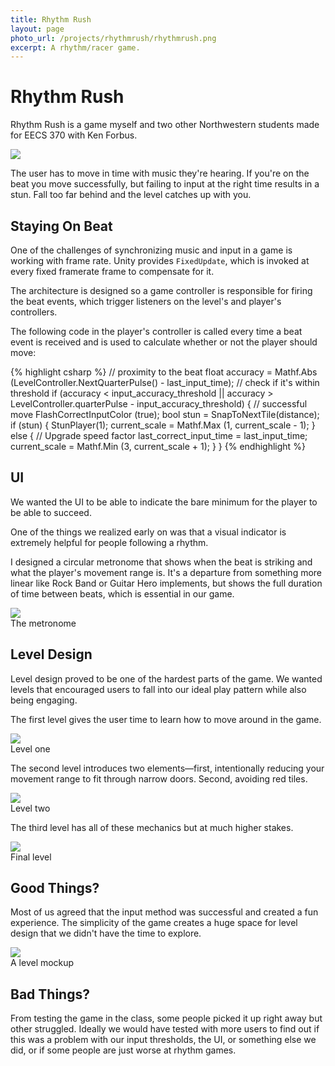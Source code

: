 ```yaml
---
title: Rhythm Rush
layout: page
photo_url: /projects/rhythmrush/rhythmrush.png
excerpt: A rhythm/racer game.
---
```


# Rhythm Rush

Rhythm Rush is a game myself and two other Northwestern students made for EECS 370 with Ken Forbus.

<div class="image-feature">
  <img src="/projects/rhythmrush/finallevel.gif">
</div>

The user has to move in time with music they're hearing. If you're on the beat you move successfully, but failing to input at the right time results in a stun. Fall too far behind and the level catches up with you.

## Staying On Beat

One of the challenges of synchronizing music and input in a game is working with frame rate. Unity provides `FixedUpdate`, which is invoked at every fixed framerate frame to compensate for it.

The architecture is designed so a game controller is responsible for firing the beat events, which trigger listeners on the level's and player's controllers.

The following code in the player's controller is called every time a beat event is received and is used to calculate whether or not the player should move:

{% highlight csharp %}
// proximity to the beat
float accuracy = Mathf.Abs (LevelController.NextQuarterPulse() - last_input_time);
// check if it's within threshold
if (accuracy < input_accuracy_threshold || accuracy > LevelController.quarterPulse - input_accuracy_threshold) {
  // successful move
  FlashCorrectInputColor (true);
  bool stun = SnapToNextTile(distance);
  if (stun) {
    StunPlayer(1);
    current_scale = Mathf.Max (1, current_scale - 1);
  } else {
    // Upgrade speed factor
    last_correct_input_time = last_input_time;
    current_scale = Mathf.Min (3, current_scale + 1);
  }
}
{% endhighlight %}

## UI

We wanted the UI to be able to indicate the bare minimum for the player to be able to succeed.

One of the things we realized early on was that a visual indicator is extremely helpful for people following a rhythm.

I designed a circular metronome that shows when the beat is striking and what the player's movement range is. It's a departure from something more linear like Rock Band or Guitar Hero implements, but shows the full duration of time between beats, which is essential in our game.

<div class="image-feature">
  <img src="/projects/rhythmrush/ui.gif">
  <div class="caption"> The metronome </div>
</div>

## Level Design

Level design proved to be one of the hardest parts of the game. We wanted levels that encouraged users to fall into our ideal play pattern while also being engaging.

The first level gives the user time to learn how to move around in the game.

<div class="image-feature">
  <img src="/projects/rhythmrush/lvl1.png">
  <div class="caption"> Level one </div>
</div>

The second level introduces two elements—first, intentionally reducing your movement range to fit through narrow doors. Second, avoiding red tiles.

<div class="image-feature">
  <img src="/projects/rhythmrush/lvl2.png">
  <div class="caption"> Level two </div>
</div>

The third level has all of these mechanics but at much higher stakes.

<div class="image-feature">
  <img src="/projects/rhythmrush/lvl3.png">
  <div class="caption"> Final level </div>
</div>

## Good Things?

Most of us agreed that the input method was successful and created a fun experience. The simplicity of the game creates a huge space for level design that we didn't have the time to explore.

<div class="image-feature">
  <img src="/projects/rhythmrush/leveldesign.jpg">
  <div class="caption"> A level mockup </div>
</div>

## Bad Things?

From testing the game in the class, some people picked it up right away but other struggled. Ideally we would have tested with more users to find out if this was a problem with our input thresholds, the UI, or something else we did, or if some people are just worse at rhythm games.
